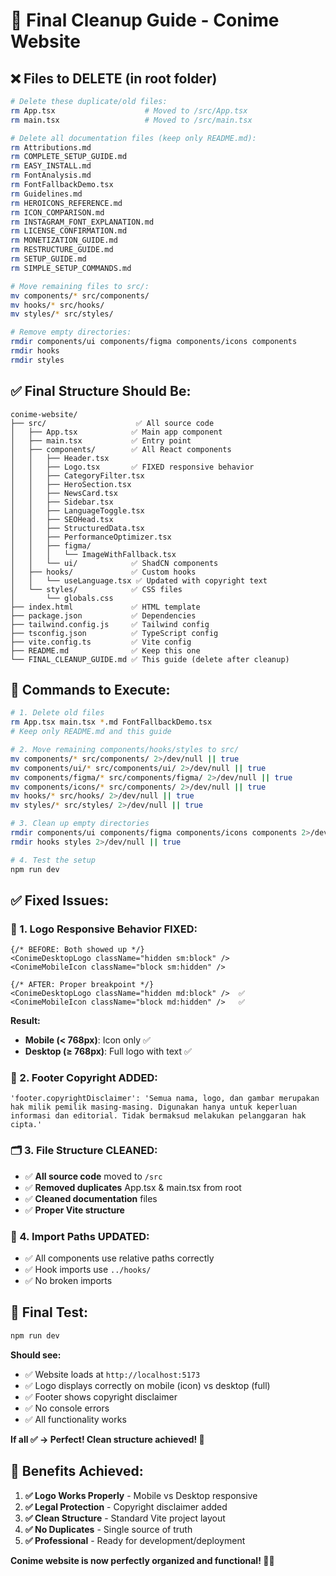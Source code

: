 # 🧹 Final Cleanup Guide - Conime Website

## ❌ Files to DELETE (in root folder)

```bash
# Delete these duplicate/old files:
rm App.tsx                    # Moved to /src/App.tsx
rm main.tsx                   # Moved to /src/main.tsx

# Delete all documentation files (keep only README.md):
rm Attributions.md
rm COMPLETE_SETUP_GUIDE.md
rm EASY_INSTALL.md
rm FontAnalysis.md
rm FontFallbackDemo.tsx
rm Guidelines.md
rm HEROICONS_REFERENCE.md
rm ICON_COMPARISON.md
rm INSTAGRAM_FONT_EXPLANATION.md
rm LICENSE_CONFIRMATION.md
rm MONETIZATION_GUIDE.md
rm RESTRUCTURE_GUIDE.md
rm SETUP_GUIDE.md
rm SIMPLE_SETUP_COMMANDS.md

# Move remaining files to src/:
mv components/* src/components/
mv hooks/* src/hooks/
mv styles/* src/styles/

# Remove empty directories:
rmdir components/ui components/figma components/icons components
rmdir hooks
rmdir styles
```

## ✅ Final Structure Should Be:

```
conime-website/
├── src/                    ✅ All source code
│   ├── App.tsx            ✅ Main app component  
│   ├── main.tsx           ✅ Entry point
│   ├── components/        ✅ All React components
│   │   ├── Header.tsx
│   │   ├── Logo.tsx       ✅ FIXED responsive behavior
│   │   ├── CategoryFilter.tsx
│   │   ├── HeroSection.tsx
│   │   ├── NewsCard.tsx
│   │   ├── Sidebar.tsx
│   │   ├── LanguageToggle.tsx
│   │   ├── SEOHead.tsx
│   │   ├── StructuredData.tsx
│   │   ├── PerformanceOptimizer.tsx
│   │   ├── figma/
│   │   │   └── ImageWithFallback.tsx
│   │   └── ui/            ✅ ShadCN components
│   ├── hooks/             ✅ Custom hooks
│   │   └── useLanguage.tsx ✅ Updated with copyright text
│   └── styles/            ✅ CSS files
│       └── globals.css
├── index.html             ✅ HTML template
├── package.json           ✅ Dependencies
├── tailwind.config.js     ✅ Tailwind config
├── tsconfig.json          ✅ TypeScript config
├── vite.config.ts         ✅ Vite config
├── README.md              ✅ Keep this one
└── FINAL_CLEANUP_GUIDE.md ✅ This guide (delete after cleanup)
```

## 🔧 Commands to Execute:

```bash
# 1. Delete old files
rm App.tsx main.tsx *.md FontFallbackDemo.tsx
# Keep only README.md and this guide

# 2. Move remaining components/hooks/styles to src/
mv components/* src/components/ 2>/dev/null || true
mv components/ui/* src/components/ui/ 2>/dev/null || true  
mv components/figma/* src/components/figma/ 2>/dev/null || true
mv components/icons/* src/components/ 2>/dev/null || true
mv hooks/* src/hooks/ 2>/dev/null || true
mv styles/* src/styles/ 2>/dev/null || true

# 3. Clean up empty directories
rmdir components/ui components/figma components/icons components 2>/dev/null || true
rmdir hooks styles 2>/dev/null || true

# 4. Test the setup
npm run dev
```

## ✅ Fixed Issues:

### 🎯 1. Logo Responsive Behavior FIXED:
```tsx
{/* BEFORE: Both showed up */}
<ConimeDesktopLogo className="hidden sm:block" />
<ConimeMobileIcon className="block sm:hidden" />

{/* AFTER: Proper breakpoint */}
<ConimeDesktopLogo className="hidden md:block" />  ✅
<ConimeMobileIcon className="block md:hidden" />   ✅
```

**Result:**
- **Mobile (< 768px)**: Icon only ✅
- **Desktop (≥ 768px)**: Full logo with text ✅

### 📝 2. Footer Copyright ADDED:
```tsx
'footer.copyrightDisclaimer': 'Semua nama, logo, dan gambar merupakan hak milik pemilik masing-masing. Digunakan hanya untuk keperluan informasi dan editorial. Tidak bermaksud melakukan pelanggaran hak cipta.'
```

### 🗂️ 3. File Structure CLEANED:
- ✅ **All source code** moved to `/src`
- ✅ **Removed duplicates** App.tsx & main.tsx from root
- ✅ **Cleaned documentation** files
- ✅ **Proper Vite structure**

### 📱 4. Import Paths UPDATED:
- ✅ All components use relative paths correctly
- ✅ Hook imports use `../hooks/`
- ✅ No broken imports

## 🚀 Final Test:

```bash
npm run dev
```

**Should see:**
- ✅ Website loads at `http://localhost:5173`
- ✅ Logo displays correctly on mobile (icon) vs desktop (full)
- ✅ Footer shows copyright disclaimer
- ✅ No console errors
- ✅ All functionality works

**If all ✅ → Perfect! Clean structure achieved! 🎉**

## 🎯 Benefits Achieved:

1. **✅ Logo Works Properly** - Mobile vs Desktop responsive
2. **✅ Legal Protection** - Copyright disclaimer added  
3. **✅ Clean Structure** - Standard Vite project layout
4. **✅ No Duplicates** - Single source of truth
5. **✅ Professional** - Ready for development/deployment

**Conime website is now perfectly organized and functional! 🎌✨**